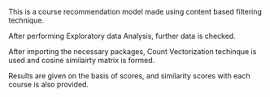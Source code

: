 This is a course recommendation model made using content based filtering technique.


After performing Exploratory data Analysis, further data is checked.

After importing the necessary packages, Count Vectorization techinque is used and cosine similairty matrix is formed.

Results are given on the basis of scores, and similarity scores with each course is also provided.




